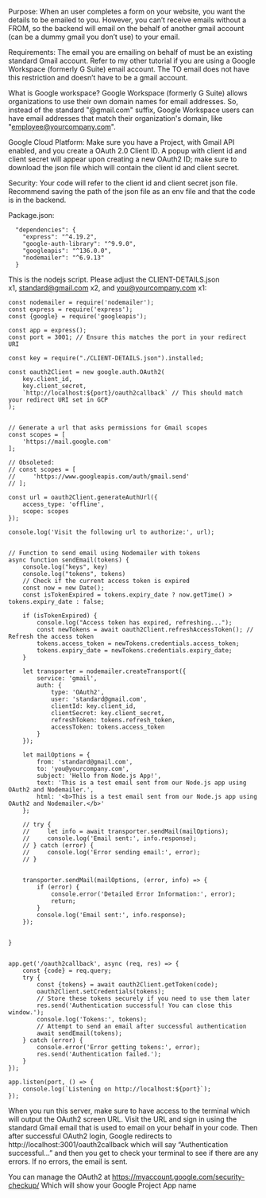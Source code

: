 

Purpose: When an user completes a form on your website, you want the details to be emailed to you. However, you can’t receive emails without a FROM, so the backend will email on the behalf of another gmail account (can be a dummy gmail you don’t use) to your email. 

Requirements:
The email you are emailing on behalf of must be an existing standard Gmail account. Refer to my other tutorial if you are using a Google Workspace (formerly G Suite) email account. The TO email does not have this restriction and doesn’t have to be a gmail account.

What is Google workspace? Google Workspace (formerly G Suite) allows organizations to use their own domain names for email addresses. So, instead of the standard "@gmail.com" suffix, Google Workspace users can have email addresses that match their organization's domain, like "employee@yourcompany.com".

Google Cloud Platform:
Make sure you have a Project, with Gmail API enabled, and you create a OAuth 2.0 Client ID. A popup with client id and client secret will appear upon creating a new OAuth2 ID; make sure to download the json file which will contain the client id and client secret. 

Security:
Your code will refer to the client id and client secret json file. Recommend saving the path of the json file as an env file and that the code is in the backend.

Package.json:
```
  "dependencies": {  
    "express": "^4.19.2",  
    "google-auth-library": "^9.9.0",  
    "googleapis": "^136.0.0",  
    "nodemailer": "^6.9.13"  
  }
```

This is the nodejs script. Please adjust the CLIENT-DETAILS.json x1, [standard@gmail.com](mailto:standard@gmail.com "mailto:standard@gmail.com") x2, and [you@yourcompany.com](mailto:you@yourcompany.com "mailto:you@yourcompany.com") x1:
```
const nodemailer = require('nodemailer');  
const express = require('express');  
const {google} = require('googleapis');  
  
const app = express();  
const port = 3001; // Ensure this matches the port in your redirect URI  
  
const key = require("./CLIENT-DETAILS.json").installed;  
  
const oauth2Client = new google.auth.OAuth2(  
    key.client_id,   
    key.client_secret,   
    `http://localhost:${port}/oauth2callback` // This should match your redirect URI set in GCP  
);  
  
  
// Generate a url that asks permissions for Gmail scopes  
const scopes = [  
    'https://mail.google.com'  
];  
  
// Obsoleted:  
// const scopes = [  
//     'https://www.googleapis.com/auth/gmail.send'  
// ];  
    
const url = oauth2Client.generateAuthUrl({  
    access_type: 'offline',  
    scope: scopes  
});  
  
console.log('Visit the following url to authorize:', url);  
  
  
// Function to send email using Nodemailer with tokens  
async function sendEmail(tokens) {  
    console.log("keys", key)  
    console.log("tokens", tokens)  
    // Check if the current access token is expired  
    const now = new Date();  
    const isTokenExpired = tokens.expiry_date ? now.getTime() > tokens.expiry_date : false;  
  
    if (isTokenExpired) {  
        console.log("Access token has expired, refreshing...");  
        const newTokens = await oauth2Client.refreshAccessToken(); // Refresh the access token  
        tokens.access_token = newTokens.credentials.access_token;  
        tokens.expiry_date = newTokens.credentials.expiry_date;  
    }  
  
    let transporter = nodemailer.createTransport({  
        service: 'gmail',  
        auth: {  
            type: 'OAuth2',  
            user: 'standard@gmail.com',  
            clientId: key.client_id,  
            clientSecret: key.client_secret,  
            refreshToken: tokens.refresh_token,  
            accessToken: tokens.access_token  
        }  
    });  
  
    let mailOptions = {  
        from: 'standard@gmail.com',  
        to: 'you@yourcompany.com',  
        subject: 'Hello from Node.js App!',  
        text: 'This is a test email sent from our Node.js app using OAuth2 and Nodemailer.',  
        html: '<b>This is a test email sent from our Node.js app using OAuth2 and Nodemailer.</b>'  
    };  
  
    // try {  
    //     let info = await transporter.sendMail(mailOptions);  
    //     console.log('Email sent:', info.response);  
    // } catch (error) {  
    //     console.log('Error sending email:', error);  
    // }  
  
  
    transporter.sendMail(mailOptions, (error, info) => {  
        if (error) {  
            console.error('Detailed Error Information:', error);  
            return;  
        }  
        console.log('Email sent:', info.response);  
    });  
      
      
}  
  
  
app.get('/oauth2callback', async (req, res) => {  
    const {code} = req.query;  
    try {  
        const {tokens} = await oauth2Client.getToken(code);  
        oauth2Client.setCredentials(tokens);  
        // Store these tokens securely if you need to use them later  
        res.send('Authentication successful! You can close this window.');  
        console.log('Tokens:', tokens);  
        // Attempt to send an email after successful authentication  
        await sendEmail(tokens);  
    } catch (error) {  
        console.error('Error getting tokens:', error);  
        res.send('Authentication failed.');  
    }  
});  
  
app.listen(port, () => {  
    console.log(`Listening on http://localhost:${port}`);  
});
```


When you run this server, make sure to have access to the terminal which will output the OAuth2 screen URL. Visit the URL and sign in using the standard Gmail email that is used to email on your behalf in your code. Then after successful OAuth2 login, Google redirects to http://localhost:3001/oauth2callback which will say “Authentication successful...” and then you get to check your terminal to see if there are any errors. If no errors, the email is sent.

You can manage the OAuth2 at
https://myaccount.google.com/security-checkup/
Which will show your Google Project App name
